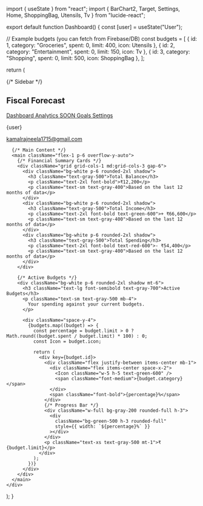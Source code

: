 import { useState } from "react";
import { BarChart2, Target, Settings, Home, ShoppingBag, Utensils, Tv } from "lucide-react";

export default function Dashboard() {
  const [user] = useState("User");

  // Example budgets (you can fetch from Firebase/DB)
  const budgets = [
    { id: 1, category: "Groceries", spent: 0, limit: 400, icon: Utensils },
    { id: 2, category: "Entertainment", spent: 0, limit: 150, icon: Tv },
    { id: 3, category: "Shopping", spent: 0, limit: 500, icon: ShoppingBag },
  ];

  return (
    <div className="flex h-screen bg-gray-100">
      {/* Sidebar */}
      <aside className="w-64 bg-green-900 text-white flex flex-col justify-between">
        <div>
          <h1 className="text-2xl font-bold p-4">Fiscal Forecast</h1>
          <nav className="mt-6">
            <a className="flex items-center px-4 py-2 bg-green-800 rounded-lg" href="#">
              <Home className="w-5 h-5 mr-2" /> Dashboard
            </a>
            <a className="flex items-center px-4 py-2 mt-2 hover:bg-green-800 rounded-lg" href="#">
              <BarChart2 className="w-5 h-5 mr-2" /> Analytics <span className="ml-auto text-xs">SOON</span>
            </a>
            <a className="flex items-center px-4 py-2 mt-2 hover:bg-green-800 rounded-lg" href="#">
              <Target className="w-5 h-5 mr-2" /> Goals
            </a>
            <a className="flex items-center px-4 py-2 mt-2 hover:bg-green-800 rounded-lg" href="#">
              <Settings className="w-5 h-5 mr-2" /> Settings
            </a>
          </nav>
        </div>
        <div className="p-4 border-t border-green-700">
          <p className="text-sm">{user}</p>
          <p className="text-xs text-gray-300">kamalrajneela1715@gmail.com</p>
        </div>
      </aside>

      {/* Main Content */}
      <main className="flex-1 p-6 overflow-y-auto">
        {/* Financial Summary Cards */}
        <div className="grid grid-cols-1 md:grid-cols-3 gap-6">
          <div className="bg-white p-6 rounded-2xl shadow">
            <h3 className="text-gray-500">Total Balance</h3>
            <p className="text-2xl font-bold">₹12,200</p>
            <p className="text-sm text-gray-400">Based on the last 12 months of data</p>
          </div>
          <div className="bg-white p-6 rounded-2xl shadow">
            <h3 className="text-gray-500">Total Income</h3>
            <p className="text-2xl font-bold text-green-600">+ ₹66,600</p>
            <p className="text-sm text-gray-400">Based on the last 12 months of data</p>
          </div>
          <div className="bg-white p-6 rounded-2xl shadow">
            <h3 className="text-gray-500">Total Spending</h3>
            <p className="text-2xl font-bold text-red-600">- ₹54,400</p>
            <p className="text-sm text-gray-400">Based on the last 12 months of data</p>
          </div>
        </div>

        {/* Active Budgets */}
        <div className="bg-white p-6 rounded-2xl shadow mt-6">
          <h3 className="text-lg font-semibold text-gray-700">Active Budgets</h3>
          <p className="text-sm text-gray-500 mb-4">
            Your spending against your current budgets.
          </p>

          <div className="space-y-4">
            {budgets.map((budget) => {
              const percentage = budget.limit > 0 ? Math.round((budget.spent / budget.limit) * 100) : 0;
              const Icon = budget.icon;

              return (
                <div key={budget.id}>
                  <div className="flex justify-between items-center mb-1">
                    <div className="flex items-center space-x-2">
                      <Icon className="w-5 h-5 text-green-600" />
                      <span className="font-medium">{budget.category}</span>
                    </div>
                    <span className="font-bold">{percentage}%</span>
                  </div>
                  {/* Progress Bar */}
                  <div className="w-full bg-gray-200 rounded-full h-3">
                    <div
                      className="bg-green-500 h-3 rounded-full"
                      style={{ width: `${percentage}%` }}
                    ></div>
                  </div>
                  <p className="text-xs text-gray-500 mt-1">₹{budget.limit}</p>
                </div>
              );
            })}
          </div>
        </div>
      </main>
    </div>
  );
}
